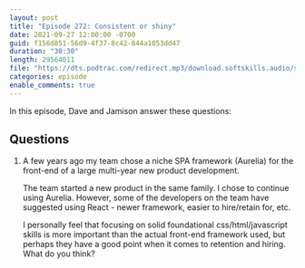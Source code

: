 ```yaml
---
layout: post
title: "Episode 272: Consistent or shiny"
date: 2021-09-27 12:00:00 -0700
guid: f156d851-56d9-4f37-8c42-844a1053dd47
duration: "30:30"
length: 29564011
file: "https://dts.podtrac.com/redirect.mp3/download.softskills.audio/sse-272.mp3"
categories: episode
enable_comments: true
---
```


In this episode, Dave and Jamison answer these questions:

## Questions

1. A few years ago my team chose a niche SPA framework (Aurelia) for the front-end of a large multi-year new product development.
   
   The team started a new product in the same family. I chose to continue using Aurelia. However, some of the developers on the team have suggested using React - newer framework, easier to hire/retain for, etc.
   
   I personally feel that focusing on solid foundational css/html/javascript skills is more important than the actual front-end framework used, but perhaps they have a good point when it comes to retention and hiring. What do you think?
